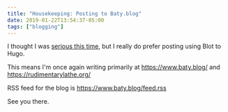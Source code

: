 ```yaml
---
title: "Housekeeping: Posting to Baty.blog"
date: 2019-01-22T13:54:37-05:00
tags: ["blogging"]
---
```


I thought I was [serious this time](/2019/burning-down-the-other-blogs/), but I really do prefer posting using Blot to Hugo.

This means I'm once again writing primarily at https://www.baty.blog/ and https://rudimentarylathe.org/

RSS feed for the blog is https://www.baty.blog/feed.rss

See you there.

